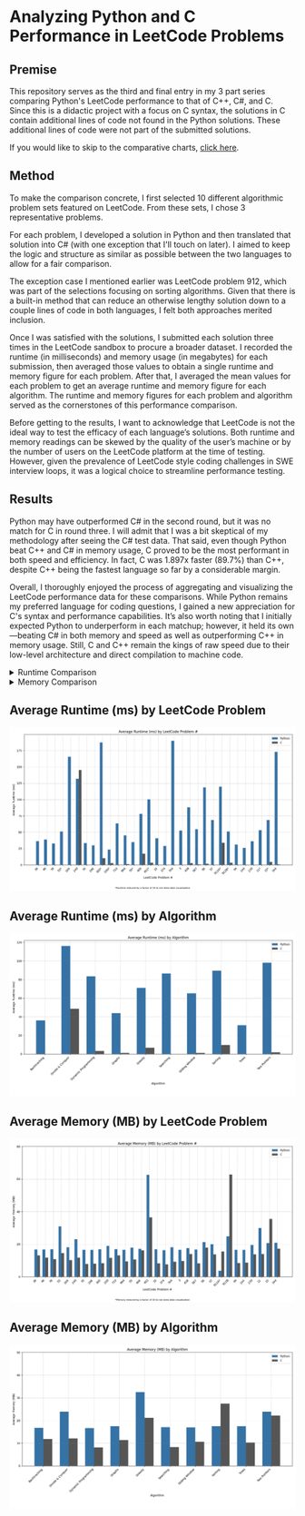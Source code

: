 # Analyzing Python and C Performance in LeetCode Problems

## Premise

This repository serves as the third and final entry in my 3 part series comparing Python's LeetCode performance to that of C++, C#, and C. Since this is a didactic project with a focus on C syntax, the solutions in C contain additional lines of code not found in the Python solutions. These additional lines of code were not part of the submitted solutions.

If you would like to skip to the comparative charts, [click here](#charts).

## Method

To make the comparison concrete, I first selected 10 different algorithmic problem sets featured on LeetCode. From these sets, I chose 3 representative problems.

For each problem, I developed a solution in Python and then translated that solution into C# (with one exception that I'll touch on later). I aimed to keep the logic and structure as similar as possible between the two languages to allow for a fair comparison.

The exception case I mentioned earlier was LeetCode problem 912, which was part of the selections focusing on sorting algorithms. Given that there is a built-in method that can reduce an otherwise lengthy solution down to a couple lines of code in both languages, I felt both approaches merited inclusion.

Once I was satisfied with the solutions, I submitted each solution three times in the LeetCode sandbox to procure a broader dataset. I recorded the runtime (in milliseconds) and memory usage (in megabytes) for each submission, then averaged those values to obtain a single runtime and memory figure for each problem. After that, I averaged the mean values for each problem to get an average runtime and memory figure for each algorithm. The runtime and memory figures for each problem and algorithm served as the cornerstones of this performance comparison.

Before getting to the results, I want to acknowledge that LeetCode is not the ideal way to test the efficacy of each language’s solutions. Both runtime and memory readings can be skewed by the quality of the user’s machine or by the number of users on the LeetCode platform at the time of testing. However, given the prevalence of LeetCode style coding challenges in SWE interview loops, it was a logical choice to streamline performance testing.

## Results

Python may have outperformed C# in the second round, but it was no match for C in round three. I will admit that I was a bit skeptical of my methodology after seeing the C# test data. That said, even though Python beat C++ and C# in memory usage, C proved to be the most performant in both speed and efficiency. In fact, C was 1.897x faster (89.7%) than C++, despite C++ being the fastest language so far by a considerable margin.

Overall, I thoroughly enjoyed the process of aggregating and visualizing the LeetCode performance data for these comparisons. While Python remains my preferred language for coding questions, I gained a new appreciation for C's syntax and performance capabilities. It’s also worth noting that I initially expected Python to underperform in each matchup; however, it held its own—beating C# in both memory and speed as well as outperforming C++ in memory usage. Still, C and C++ remain the kings of raw speed due to their low-level architecture and direct compilation to machine code.

<details>
<summary>Runtime Comparison</summary>
<br>

* Backtracking - C was 36x faster
* Divide & Conquer - C was 2.398x faster
* Dynamic Programming - C was 24.871x faster
* Graphs - C was 37.899x faster
* Greedy - C was 10.48x faster
* Searching - C was 86x faster
* Sliding Window - C was 58.606x faster
* Sorting - C was 9.237x faster
* Trees - C was 31x faster
* Two Pointers - C was 54.86x faster
<br>

* Python average runtime – 72.082ms
* C average runtime – 7.232ms
<br>

* Overall average – C was 9.967x faster

</details>

<details>
<summary>Memory Comparison</summary>
<br>

* Backtracking – C used 4.881 fewer MB
* Divide & Conquer – C used 11.794 fewer MB
* Dynamic Programming – C used 8.55 fewer MB
* Graphs – C used 6.064 fewer MB
* Greedy – C used 11.395 fewer MB
* Searching – C used 8.81 fewer MB
* Sliding Window – C used 6.362 fewer MB
* Sorting – Python used 10.018 fewer MB
* Trees – C used 7.245 fewer MB
* Two Pointers – C used 1.555 fewer MB
<br>

* Python average memory usage – 20.015MB
* C average memory usage – 14.351MB
<br>

* Overall average – C used 5.664 fewer MB

</details>

<a id="charts"></a>

## Average Runtime (ms) by LeetCode Problem #
![Average Runtime by Problem](avg_runtime_by_lc_problem.png)

## Average Runtime (ms) by Algorithm
![Average Runtime by Algorithm](avg_runtime_by_algorithm.png)

## Average Memory (MB) by LeetCode Problem #
![Average Memory by Problem](avg_memory_by_lc_problem.png)

## Average Memory (MB) by Algorithm
![Average Memory by Algorithm](avg_memory_by_algorithm.png)